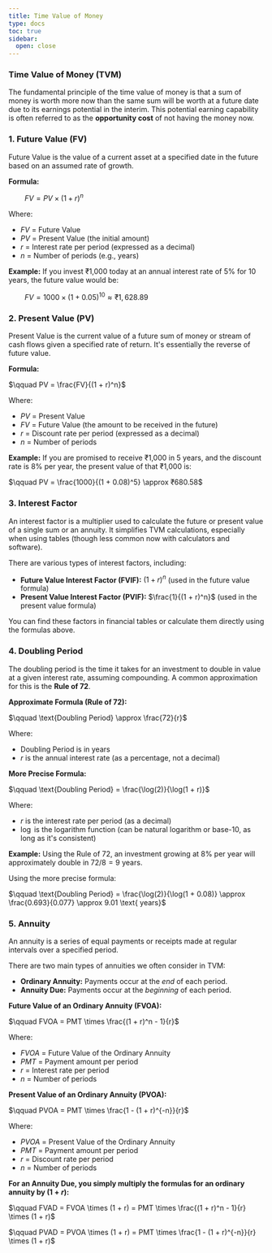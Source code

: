 ```yaml
---
title: Time Value of Money
type: docs
toc: true
sidebar:
  open: close
---
```


### Time Value of Money (TVM)

The fundamental principle of the time value of money is that a sum of money is worth more now than the same sum will be worth at a future date due to its earnings potential in the interim. This potential earning capability is often referred to as the **opportunity cost** of not having the money now.

### 1. Future Value (FV)

Future Value is the value of a current asset at a specified date in the future based on an assumed rate of growth.

**Formula:**

$\qquad FV = PV \times (1 + r)^n$

Where:
* $FV$ = Future Value
* $PV$ = Present Value (the initial amount)
* $r$ = Interest rate per period (expressed as a decimal)
* $n$ = Number of periods (e.g., years)

**Example:** If you invest ₹1,000 today at an annual interest rate of 5% for 10 years, the future value would be:

$\qquad FV = 1000 \times (1 + 0.05)^{10} \approx ₹1,628.89$

### 2. Present Value (PV)

Present Value is the current value of a future sum of money or stream of cash flows given a specified rate of return. It's essentially the reverse of future value.

**Formula:**

$\qquad PV = \frac{FV}{(1 + r)^n}$

Where:
* $PV$ = Present Value
* $FV$ = Future Value (the amount to be received in the future)
* $r$ = Discount rate per period (expressed as a decimal)
* $n$ = Number of periods

**Example:** If you are promised to receive ₹1,000 in 5 years, and the discount rate is 8% per year, the present value of that ₹1,000 is:

$\qquad PV = \frac{1000}{(1 + 0.08)^5} \approx ₹680.58$

### 3. Interest Factor

An interest factor is a multiplier used to calculate the future or present value of a single sum or an annuity. It simplifies TVM calculations, especially when using tables (though less common now with calculators and software).

There are various types of interest factors, including:

* **Future Value Interest Factor (FVIF):** $(1 + r)^n$ (used in the future value formula)
* **Present Value Interest Factor (PVIF):** $\frac{1}{(1 + r)^n}$ (used in the present value formula)

You can find these factors in financial tables or calculate them directly using the formulas above.

### 4. Doubling Period

The doubling period is the time it takes for an investment to double in value at a given interest rate, assuming compounding. A common approximation for this is the **Rule of 72**.

**Approximate Formula (Rule of 72):**

$\qquad \text{Doubling Period} \approx \frac{72}{r}$

Where:
* Doubling Period is in years
* $r$ is the annual interest rate (as a percentage, not a decimal)

**More Precise Formula:**

$\qquad \text{Doubling Period} = \frac{\log(2)}{\log(1 + r)}$

Where:
* $r$ is the interest rate per period (as a decimal)
* $\log$ is the logarithm function (can be natural logarithm or base-10, as long as it's consistent)

**Example:** Using the Rule of 72, an investment growing at 8% per year will approximately double in $72 / 8 = 9$ years.

Using the more precise formula:

$\qquad \text{Doubling Period} = \frac{\log(2)}{\log(1 + 0.08)} \approx \frac{0.693}{0.077} \approx 9.01 \text{ years}$

### 5. Annuity

An annuity is a series of equal payments or receipts made at regular intervals over a specified period.

There are two main types of annuities we often consider in TVM:

* **Ordinary Annuity:** Payments occur at the *end* of each period.
* **Annuity Due:** Payments occur at the *beginning* of each period.

**Future Value of an Ordinary Annuity (FVOA):**

$\qquad FVOA = PMT \times \frac{(1 + r)^n - 1}{r}$

Where:
* $FVOA$ = Future Value of the Ordinary Annuity
* $PMT$ = Payment amount per period
* $r$ = Interest rate per period
* $n$ = Number of periods

**Present Value of an Ordinary Annuity (PVOA):**

$\qquad PVOA = PMT \times \frac{1 - (1 + r)^{-n}}{r}$

Where:
* $PVOA$ = Present Value of the Ordinary Annuity
* $PMT$ = Payment amount per period
* $r$ = Discount rate per period
* $n$ = Number of periods

**For an Annuity Due, you simply multiply the formulas for an ordinary annuity by $(1 + r)$:**

$\qquad FVAD = FVOA \times (1 + r) = PMT \times \frac{(1 + r)^n - 1}{r} \times (1 + r)$

$\qquad PVAD = PVOA \times (1 + r) = PMT \times \frac{1 - (1 + r)^{-n}}{r} \times (1 + r)$


